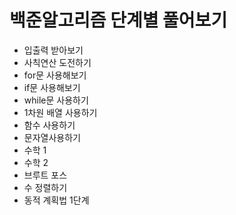 # 백준알고리즘 단계별 풀어보기

- 입출력 받아보기
- 사칙연산 도전하기
- for문 사용해보기
- if문 사용해보기
- while문 사용하기
- 1차원 배열 사용하기
- 함수 사용하기
- 문자열사용하기
- 수학 1
- 수학 2
- 브루트 포스
- 수 정렬하기
- 동적 계획법 1단계